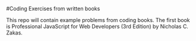#Coding Exercises from written books

This repo will contain example problems from coding books. The first book is Professional JavaScript for Web Developers (3rd Edition) by Nicholas C. Zakas.
